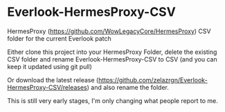 # Everlook-HermesProxy-CSV

HermesProxy (https://github.com/WowLegacyCore/HermesProxy) CSV folder for the current Everlook patch

Either clone this project into your HermesProxy Folder, delete the existing CSV folder and rename Everlook-HermesProxy-CSV to CSV (and you can keep it updated using git pull)

Or download the latest release (https://github.com/zelazrgn/Everlook-HermesProxy-CSV/releases) and also rename the folder.

This is still very early stages, I'm only changing what people report to me.